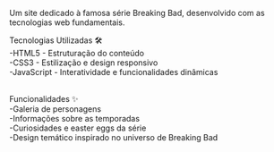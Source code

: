Um site dedicado à famosa série Breaking Bad, desenvolvido com as tecnologias web fundamentais.

Tecnologias Utilizadas 🛠️
<br>
-HTML5 - Estruturação do conteúdo
<br>
-CSS3 - Estilização e design responsivo
<br>
-JavaScript - Interatividade e funcionalidades dinâmicas
<br>
<br>

Funcionalidades ✨
<br>
-Galeria de personagens
<br>
-Informações sobre as temporadas
<br>
-Curiosidades e easter eggs da série
<br>
-Design temático inspirado no universo de Breaking Bad
<br>
